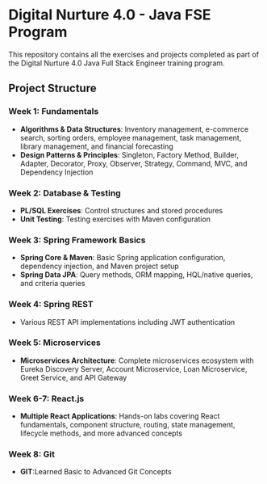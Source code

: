 # Digital Nurture 4.0 - Java FSE Program

This repository contains all the exercises and projects completed as part of the Digital Nurture 4.0 Java Full Stack Engineer training program.

## Project Structure

### Week 1: Fundamentals
- **Algorithms & Data Structures**: Inventory management, e-commerce search, sorting orders, employee management, task management, library management, and financial forecasting
- **Design Patterns & Principles**: Singleton, Factory Method, Builder, Adapter, Decorator, Proxy, Observer, Strategy, Command, MVC, and Dependency Injection

### Week 2: Database & Testing
- **PL/SQL Exercises**: Control structures and stored procedures
- **Unit Testing**: Testing exercises with Maven configuration

### Week 3: Spring Framework Basics
- **Spring Core & Maven**: Basic Spring application configuration, dependency injection, and Maven project setup
- **Spring Data JPA**: Query methods, ORM mapping, HQL/native queries, and criteria queries

### Week 4: Spring REST
- Various REST API implementations including JWT authentication

### Week 5: Microservices
- **Microservices Architecture**: Complete microservices ecosystem with Eureka Discovery Server, Account Microservice, Loan Microservice, Greet Service, and API Gateway

### Week 6-7: React.js
- **Multiple React Applications**: Hands-on labs covering React fundamentals, component structure, routing, state management, lifecycle methods, and more advanced concepts
  
### Week 8: Git
- **GIT**:Learned Basic to Advanced Git Concepts
